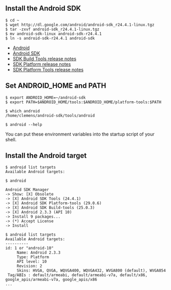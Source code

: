 ## Install the Android SDK

```
$ cd ~
$ wget http://dl.google.com/android/android-sdk_r24.4.1-linux.tgz
$ tar -zxvf android-sdk_r24.4.1-linux.tgz
$ mv android-sdk-linux android-sdk-r24.4.1
$ ln -s android-sdk-r24.4.1 android-sdk
```

* [Android](https://www.android.com/)
* [Android SDK](https://developer.android.com/sdk/)
* [SDK Build Tools release notes](https://developer.android.com/studio/releases/build-tools)
* [SDK Platform release notes](https://developer.android.com/studio/releases/platforms)
* [SDK Platform Tools release notes](https://developer.android.com/studio/releases/platform-tools)

## Set ANDROID_HOME and PATH

```
$ export ANDROID_HOME=~/android-sdk
$ export PATH=$ANDROID_HOME/tools:$ANDROID_HOME/platform-tools:$PATH

$ which android
/home/clemens/android-sdk/tools/android

$ android --help
```

You can put these environment variables into the startup script of your shell.

## Install the Android target

```
$ android list targets
Available Android targets:

$ android

Android SDK Manager
-> Show: [X] Obsolete
-> [X] Android SDK Tools (24.4.1)
-> [X] Android SDK Platform-tools (29.0.6)
-> [X] Android SDK Build-tools (25.0.3)
-> [X] Android 2.3.3 (API 10)
-> Install 9 packages...
-> (*) Accept License
-> Install

$ android list targets
Available Android targets:
----------
id: 1 or "android-10"
     Name: Android 2.3.3
     Type: Platform
     API level: 10
     Revision: 2
     Skins: HVGA, QVGA, WQVGA400, WQVGA432, WVGA800 (default), WVGA854
 Tag/ABIs : default/armeabi, default/armeabi-v7a, default/x86, google_apis/armeabi-v7a, google_apis/x86
...
```

